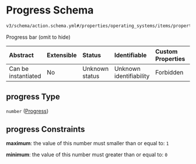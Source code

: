 # Progress Schema

```txt
v3/schema/action.schema.yml#/properties/operating_systems/items/properties/steps/items/properties/actions/items/oneOf/1/properties/core:info/properties/progress
```

Progress bar (omit to hide)

| Abstract            | Extensible | Status         | Identifiable            | Custom Properties | Additional Properties | Access Restrictions | Defined In                                                          |
| :------------------ | :--------- | :------------- | :---------------------- | :---------------- | :-------------------- | :------------------ | :------------------------------------------------------------------ |
| Can be instantiated | No         | Unknown status | Unknown identifiability | Forbidden         | Allowed               | none                | [device.schema.json*](../device.schema.json "open original schema") |

## progress Type

`number` ([Progress](device-properties-operating-systems-operating-system-properties-steps-step-properties-group-step-action-oneof-coreinfo-action-properties-coreinfo-action-properties-progress.md))

## progress Constraints

**maximum**: the value of this number must smaller than or equal to: `1`

**minimum**: the value of this number must greater than or equal to: `0`
